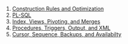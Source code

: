 1. [Construction Rules and Optimization](./day1/)
2. [PL-SQL]()
3. [Index, Views, Pivoting, and Merges]()
4. [Procedures, Triggers, Output, and XML]()
5. [Cursor, Sequence, Backups, and Availabilty]()
